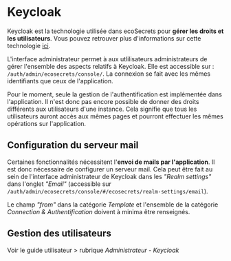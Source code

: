 # Keycloak

Keycloak est la technologie utilisée dans ecoSecrets pour **gérer les droits et les utilisateurs**. Vous pouvez retrouver plus d'informations sur cette technologie [ici](https://www.keycloak.org/guides#getting-started).

L'interface administrateur permet à aux utlilisateurs administrateurs de gérer l'ensemble des aspects relatifs à Keycloak. Elle est accessible sur : `/auth/admin/ecosecrets/console/`. La connexion se fait avec les mêmes identifiants que ceux de l'application.

Pour le moment, seule la gestion de l'authentification est implémentée dans l'application. Il n'est donc pas encore possible de donner des droits différents aux utilisateurs d'une instance. Cela signifie que tous les utilisateurs auront accès aux mêmes pages et pourront effectuer les mêmes opérations sur l'application.

## Configuration du serveur mail

Certaines fonctionnalités nécessitent l'**envoi de mails par l'application**. Il est donc nécessaire de configurer un serveur mail.
Cela peut être fait au sein de l'interface administrateur de Keycloak dans les _"Realm settings"_ dans l'onglet _"Email"_ (accessible sur `/auth/admin/ecosecrets/console/#/ecosecrets/realm-settings/email`).

Le champ _"from"_ dans la catégorie _Template_ et l'ensemble de la catégorie _Connection & Authentification_ doivent à minima être renseignés.

## Gestion des utilisateurs

Voir le guide utilisateur > rubrique _Administrateur - Keycloak_
